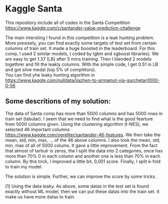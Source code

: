 # Kaggle Santa

This repository include all of codes in the Santa Competition https://www.kaggle.com/c/santander-value-prediction-challenge

The main intersting I found in this competition is a leak hunting problem. More presisely, you can find exactly some targets of test set from certain columns of train set. It made a huge boosted in the leaderboard.
For this comp, I used 2 similar models, ( coded by lgbm and xgboost libraries). We are easy to get 1.37 (LB) after 5 mins training. Then I blended 2 models togethrer and fill the leakly columns. With the simple code, I get 0.51 in LB and got silve medal (top 5% of compititors).  
You can find yhe leaky hunting algorithm in  https://www.kaggle.com/nulldata/jiazhen-to-armamut-via-gurchetan1000-0-56

## Some descritions of my solution:

The data of Santa comp has more than 5000 columns and has 5000 rows in train set (tabular). I seem that we need to find what is the good fearture from 5000 columns given. Using the clustering algorithm (t-NES), we selected 46 important columns  https://www.kaggle.com/ogrellier/santander-46-features. We then take the mean, std, min, max, ... of the 46 above columns. I also took the mean, std, min, max of all of 5000 colums. It gave a little improvement.  From the fact that almost of tarbulr is zeros, the I split the data into 2 categories,  once has more than 70% 0 in each column and another one  is less than 70% in each column. By this trick, I improved a little bit, 0,001 score. Finally, I split k-fold to train my model. 

The solution is simple. Further, we can improve the score by some tricks.

 [1] Using the data leaky. As above, some datas in the test set is found exactly without ML model, then we can put these datas into the train set. It make us have more datas to train. 
 

